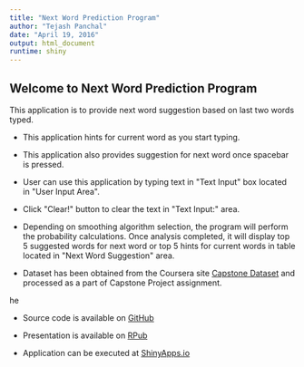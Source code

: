 ```yaml
---
title: "Next Word Prediction Program"
author: "Tejash Panchal"
date: "April 19, 2016"
output: html_document
runtime: shiny
---
```


## Welcome to Next Word Prediction Program

This application is to provide next word suggestion based on last two words typed.

* This application hints for current word as you start typing.
* This application also provides suggestion for next word once spacebar is pressed.
* User can use this application by typing text in "Text Input" box located in "User Input Area". 
* Click "Clear!" button to clear the text in "Text Input:" area. 
* Depending on smoothing algorithm selection, the program will perform the probability calculations.  Once analysis completed, it will display top 5 suggested words for next word or top 5 hints for current words in table located in "Next Word Suggestion" area.

* Dataset has been obtained from the Coursera site [Capstone Dataset](https://eventing.coursera.org/api/redirectStrict/39JEIyXG8xKSN0QZQznxQZL02yRMONXpRRGA2kxhv9rd5J3kOBGY9yrGNYZ7gWdjO2_PwuLKK91BoAfbrTrq4w.jtMHvIY_XW6O8gFTs-3bwQ.UNSO7R4CVhTvM7AHKU2wGTSItfrmZRe_-iUoovA11LXzBt0ndaWrjfmfuljc11Eyyd8ZpsmZRjiLgGb7P0KVYMGLfejzk2F6IvdRVuta0lFvn7yKdMZASJjd6XvJ2EDVRN1Y4tKQZwwInG1dHxOpBr66SX4CHTbJIJpHBKUpwqbdQ93Fiawgd01Jyp824wr7sKOQBfP3SxNKgOdUtTJ-rTlwKEi4ymKos635HdoM0x1Nd89_l5RWCZFRtV_32rLZtUmowBk05DAdUzs7KMo2i8u-4CpDA57ImP8xwRLEavTvsPDayEhaV4h_aiq99HCmhZBUL2vnL-G-DSSrOSrq6qcbZBGiNyRmgf27JxTMadM_s2ciMy_Uq8_pkvejyjuUdgZkUfGqlwrPvSXp9BfkUuQOBQ6zfchZyqQE_nYtIxI) and processed as a part of Capstone Project assignment.

he
* Source code is available on [GitHub](https://github.com/tpanchal68/WordPrediction)

* Presentation is available on [RPub]()

* Application can be executed at [ShinyApps.io]()

